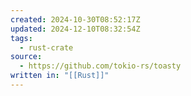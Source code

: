 ```yaml
---
created: 2024-10-30T08:52:17Z
updated: 2024-12-10T08:32:54Z
tags:
  - rust-crate
source:
  - https://github.com/tokio-rs/toasty
written in: "[[Rust]]"
---
```


